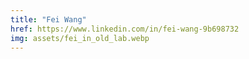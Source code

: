 ```yaml
---
title: "Fei Wang"
href: https://www.linkedin.com/in/fei-wang-9b698732
img: assets/fei_in_old_lab.webp
---
```

